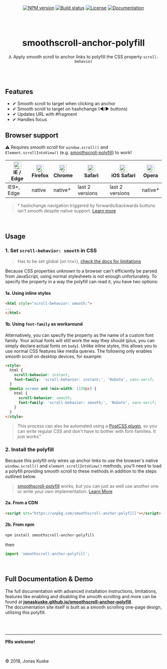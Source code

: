 <p align="center">
  <a href="https://www.npmjs.com/package/smoothscroll-anchor-polyfill"><img align="center" src="https://img.shields.io/npm/v/smoothscroll-anchor-polyfill.svg" alt="NPM version"></a>
  <a href="https://travis-ci.org/jonaskuske/smoothscroll-anchor-polyfill"><img align="center" src="https://travis-ci.org/jonaskuske/smoothscroll-anchor-polyfill.svg?branch=master" alt="Build status"></a>
  <a href="./LICENSE"><img align="center" src="https://img.shields.io/npm/l/smoothscroll-anchor-polyfill.svg" alt="License"></a>
  <a href="https://jonaskuske.github.io/smoothscroll-anchor-polyfill"><img align="center" src="https://img.shields.io/badge/documentation-up--to--date-blue.svg" alt="Documentation"></a>
</p>  

&nbsp;  
&nbsp;  

<h1 align="center">smoothscroll-anchor-polyfill</h1>
<p align="center">⚓ Apply smooth scroll to anchor links to polyfill the CSS property <code>scroll-behavior</code></p>

&nbsp;  
&nbsp;  

## Features

 - ✔ Smooth scroll to target when clicking an anchor
 - ✔ Smooth scroll to target on hashchange (◀/▶ buttons)
 - ✔ Updates URL with #fragment
 - ✔ Handles focus

## Browser support
⚠ Requires smooth scroll for `window.scroll()` and `Element.scrollIntoView()` (e.g. [smoothscroll-polyfill](http://iamdustan.com/smoothscroll/)) to work!

| [<img src="https://raw.githubusercontent.com/alrra/browser-logos/master/src/edge/edge_48x48.png" alt="IE / Edge" width="24px" height="24px" />](http://godban.github.io/browsers-support-badges/)</br>IE / Edge | [<img src="https://raw.githubusercontent.com/alrra/browser-logos/master/src/firefox/firefox_48x48.png" alt="Firefox" width="24px" height="24px" />](http://godban.github.io/browsers-support-badges/)</br>Firefox | [<img src="https://raw.githubusercontent.com/alrra/browser-logos/master/src/chrome/chrome_48x48.png" alt="Chrome" width="24px" height="24px" />](http://godban.github.io/browsers-support-badges/)</br>Chrome | [<img src="https://raw.githubusercontent.com/alrra/browser-logos/master/src/safari/safari_48x48.png" alt="Safari" width="24px" height="24px" />](http://godban.github.io/browsers-support-badges/)</br>Safari | [<img src="https://raw.githubusercontent.com/alrra/browser-logos/master/src/safari-ios/safari-ios_48x48.png" alt="iOS Safari" width="24px" height="24px" />](http://godban.github.io/browsers-support-badges/)</br>iOS Safari | [<img src="https://raw.githubusercontent.com/alrra/browser-logos/master/src/opera/opera_48x48.png" alt="Opera" width="24px" height="24px" />](http://godban.github.io/browsers-support-badges/)</br>Opera |
| --------- | --------- | --------- | --------- | --------- | --------- |
| IE9+, Edge| native| native*| last 2 versions| last 2 versions| native*  

> \* hashchange navigation triggered by forwards/backwards buttons isn't smooth despite native support. [Learn more](https://jonaskuske.github.io/smoothscroll-anchor-polyfill#hashchange-blink)

&nbsp;  

## Usage

### 1. Set `scroll-behavior: smooth` in CSS
> Has to be set global (on `html`), [check the docs for limitations](https://jonaskuske.github.io/smoothscroll-anchor-polyfill#global-only)  

Because CSS properties unknown to a browser can't efficiently be parsed from JavaScript, using normal stylesheets is not enough unfortunately. To specify the property in a way the polyfill can read it, you have two options:
#### 1a. Using inline styles
```html
<html style="scroll-behavior: smooth;">
...
</html>
```

#### 1b. Using `font-family` as workaround
Alternatively, you can specify the property as the name of a custom font family. Your actual fonts will still work the way they should (plus, you can simply declare actual fonts on `body`). Unlike inline styles, this allows you to use normal CSS features like media queries. The following only enables smooth scroll on desktop devices, for example:
```html
<style>
  html {
    scroll-behavior: instant;
    font-family: 'scroll-behavior: instant;', 'Roboto', sans-serif;
  }
  @media screen and (min-width: 1150px) {
    html {
      scroll-behavior: smooth;
      font-family: 'scroll-behavior: smooth;', 'Roboto', sans-serif;
    }
  }
</style>
```
> This process can also be automated using a [PostCSS plugin](https://github.com/jonaskuske/postcss-smoothscroll-anchor-polyfill), so you can write regular CSS and don't have to bother with font-families. It just works™

### 2. Install the polyfill
Because this polyfill only wires up anchor links to use the browser's native `window.scroll()` and `element.scrollIntoView()` methods, you'll need to load a polyfill providing smooth scroll to these methods in addition to the steps outlined below.
> [smoothscroll-polyfill](http://iamdustan.com/smoothscroll/) works, but you can just as well use another one or write your own implementation. [Learn More](https://jonaskuske.github.io/smoothscroll-anchor-polyfill#usage)
#### 2a. From a CDN
```html
<script src="https://unpkg.com/smoothscroll-anchor-polyfill"></script>
```

#### 2b. From npm
```bash
npm install smoothscroll-anchor-polyfill
```
then

```js
import 'smoothscroll-anchor-polyfill';
```

&nbsp;  

## Full Documentation & Demo

The full documentation with advanced installation instructions, limitations, features like enabling and disabling the smooth scrolling and more can be found at
[**jonaskuske.github.io/smoothscroll-anchor-polyfill**](https://jonaskuske.github.io/smoothscroll-anchor-polyfill).  
The documentation site itself is built as a smooth scrolling one-page design, utilizing this polyfill.

&nbsp;  
&nbsp;

___

**PRs welcome!**  
  
  &nbsp;  
  
© 2018, Jonas Kuske
